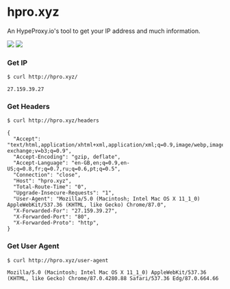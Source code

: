 # hpro.xyz

An HypeProxy.io's tool to get your IP address and much information.

![](https://img.shields.io/badge/Made%20With-Flask-blue)
![](https://img.shields.io/badge/license-MIT-lightgrey.svg)


### Get IP
```bash
$ curl http://hpro.xyz/
```
```
27.159.39.27
```

### Get Headers
```bash
$ curl http://hpro.xyz/headers
```
```
{
  "Accept": "text/html,application/xhtml+xml,application/xml;q=0.9,image/webp,image/apng,*/*;q=0.8,application/signed-exchange;v=b3;q=0.9",
  "Accept-Encoding": "gzip, deflate",
  "Accept-Language": "en-GB,en;q=0.9,en-US;q=0.8,fr;q=0.7,ru;q=0.6,pt;q=0.5",
  "Connection": "close",
  "Host": "hpro.xyz",
  "Total-Route-Time": "0",
  "Upgrade-Insecure-Requests": "1",
  "User-Agent": "Mozilla/5.0 (Macintosh; Intel Mac OS X 11_1_0) AppleWebKit/537.36 (KHTML, like Gecko) Chrome/87.0",
  "X-Forwarded-For": "27.159.39.27",
  "X-Forwarded-Port": "80",
  "X-Forwarded-Proto": "http",
}
```

### Get User Agent
```bash
$ curl http://hpro.xyz/user-agent
```
```
Mozilla/5.0 (Macintosh; Intel Mac OS X 11_1_0) AppleWebKit/537.36 (KHTML, like Gecko) Chrome/87.0.4280.88 Safari/537.36 Edg/87.0.664.66
```

